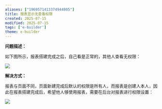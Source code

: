 ```yaml
---
aliases: ["1969571413374944005"]
title: 报表显示无查看权限
created: 2025-07-15
modified: 2025-07-15
tags: ['e-builder']
theme: e-builder
---
```


**问题描述：**

如下图所示，报表搭建完成之后，自己看是正常的，其他人查看无权限：

![](2786b3ace8e2eba9f272f03af315f7c2.jpg)

**解决方式：**

报表与页面不同，页面新建完成后默认的权限是所有人，而报表是创建人本人，因此在报表搭建完成后，希望他人够使用报表，需要在后台对报表进行权限设置：

![](afe5a4a6c5e756b2c9e5b26fff518412.jpg)
